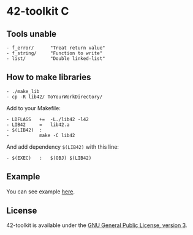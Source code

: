 42-toolkit	C
==========

## Tools unable

    - f_error/		"Treat return value"
    - f_string/		"Function to write"
	- list/			"Double linked-list"

## How to make libraries

    - ./make_lib
    - cp -R lib42/ ToYourWorkDirectory/

Add to your Makefile:

    - LDFLAGS   +=  -L./lib42 -l42
    - LIB42     =   lib42.a
    - $(LIB42)  :
    -           make -C lib42

And add dependency <code>$(LIB42)</code> with this line:

    - $(EXEC)   :   $(OBJ) $(LIB42)

## Example

You can see example [here](https://github.com/QuentinPerez/42-toolkit/tree/master/examples/libc/lib).

## License

42-toolkit is available under the [GNU General Public License, version 3](LICENSE).
